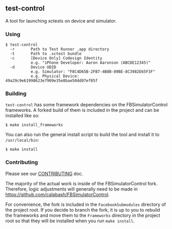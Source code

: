 ## test-control

A tool for launching xctests on device and simulator.

### Using

```
$ test-control
  -r       Path to Test Runner .app directory
  -t       Path to .xctest bundle
  -c       [Device Only] Codesign Identity
           e.g. "iPhone Developer: Aaron Aaronson (ABCDE12345)"
  -d       Device UDID
           e.g. Simulator: "F8C4D65B-2FB7-4B8B-89BE-8C3982E65F3F"
           e.g. Physical Device: 49a29c9e61998623e7909e35e8bae50dd07ef85f
```

### Building

`test-control` has some framework dependencies on the FBSimulatorControl
frameworks.  A forked build of them is included in the project and can
be installed like so:

```
$ make install_frameworks
```

You can also run the general install script to build the tool and
install it to `/usr/local/bin`:

```
$ make install
```

### Contributing

Please see our [CONTRIBUTING](CONTRIBUTING) doc.

The majority of the actual work is inside of the
FBSimulatorControl fork. Therefore, logic adjustments will generally
need to be made in https://github.com/calabash/FBSimulatorControl.

For convenience, the fork is included in the `FacebookSubmodules`
directory of the project root. If you decide to branch the fork, it is
up to you to rebuild the frameworks and move them to the `Frameworks`
directory in the project root so that they will be installed when you
run `make install`.

